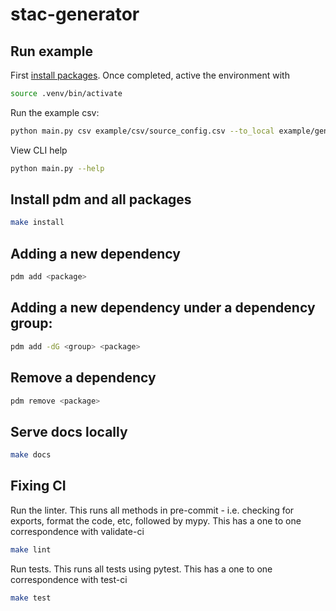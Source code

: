 # stac-generator

## Run example

First [install packages](#install-pdm-and-all-packages). Once completed, active the environment with

```bash
source .venv/bin/activate
```

Run the example csv:

```bash
python main.py csv example/csv/source_config.csv --to_local example/generated --id csv_point_data
```

View CLI help
```bash
python main.py --help
```

## Install pdm and all packages

```bash
make install
```

## Adding a new dependency

```bash
pdm add <package>
```

## Adding a new dependency under a dependency group:

```bash
pdm add -dG <group> <package>
```

## Remove a dependency

```bash
pdm remove <package>
```

## Serve docs locally

```bash
make docs
```

## Fixing CI

Run the linter. This runs all methods in pre-commit - i.e. checking for exports, format the code, etc, followed by mypy. This has a one to one correspondence with validate-ci

```bash
make lint
```

Run tests. This runs all tests using pytest. This has a one to one correspondence with test-ci

```bash
make test
```
